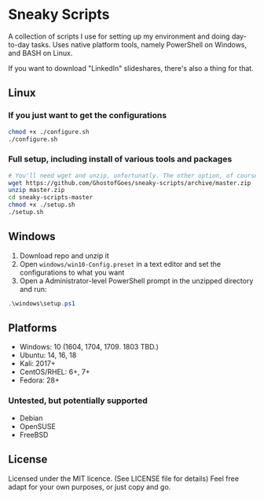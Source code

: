 # Sneaky Scripts

A collection of scripts I use for setting up my environment and doing day-to-day tasks.
Uses native platform tools, namely PowerShell on Windows, and BASH on Linux.

If you want to download "LinkedIn" slideshares, there's also a thing for that.

## Linux

### If you just want to get the configurations

```bash
chmod +x ./configure.sh
./configure.sh
```

### Full setup, including install of various tools and packages

```bash
# You'll need wget and unzip, unfortunatly. The other option, of course, is git.
wget https://github.com/GhostofGoes/sneaky-scripts/archive/master.zip
unzip master.zip
cd sneaky-scripts-master
chmod +x ./setup.sh
./setup.sh
```

## Windows

1. Download repo and unzip it
2. Open `windows/win10-Config.preset` in a text editor and set the configurations to what you want
3. Open a Administrator-level PowerShell prompt in the unzipped directory and run:
```powershell
.\windows\setup.ps1
```

## Platforms

* Windows: 10 (1604, 1704, 1709. 1803 TBD.)
* Ubuntu: 14, 16, 18
* Kali: 2017+
* CentOS/RHEL: 6+, 7+
* Fedora: 28+

### Untested, but potentially supported

* Debian
* OpenSUSE
* FreeBSD

## License

Licensed under the MIT licence. (See LICENSE file for details)
Feel free adapt for your own purposes, or just copy and go.
